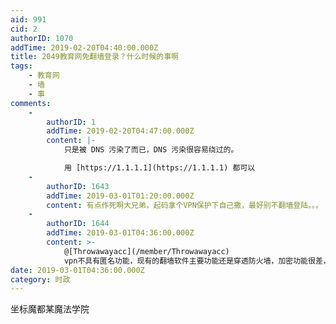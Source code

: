 ```yaml
---
aid: 991
cid: 2
authorID: 1070
addTime: 2019-02-20T04:40:00.000Z
title: 2049教育网免翻墙登录？什么时候的事啊
tags:
    - 教育网
    - 墙
    - 事
comments:
    -
        authorID: 1
        addTime: 2019-02-20T04:47:00.000Z
        content: |-
            只是被 DNS 污染了而已，DNS 污染很容易绕过的。

            用 [https://1.1.1.1](https://1.1.1.1) 都可以
    -
        authorID: 1643
        addTime: 2019-03-01T01:20:00.000Z
        content: 有点作死啊大兄弟，起码拿个VPN保护下自己撒，最好别不翻墙登陆。。。
    -
        authorID: 1644
        addTime: 2019-03-01T04:36:00.000Z
        content: >-
            @[Throwawayacc](/member/Throwawayacc)
            vpn不具有匿名功能，现有的翻墙软件主要功能还是穿透防火墙，加密功能很差，匿名应该用tro。
date: 2019-03-01T04:36:00.000Z
category: 时政
---
```


坐标魔都某魔法学院
